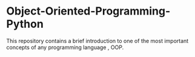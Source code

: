 # Object-Oriented-Programming-Python
This repository contains a brief introduction to one of the most important concepts of any programming language , OOP.   
